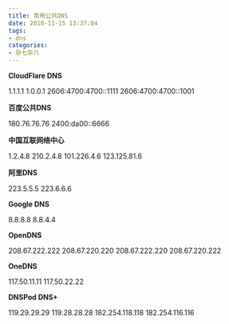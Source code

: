```yaml
---
title: 常用公共DNS
date: 2018-11-15 13:37:04
tags:
- dns
categories:
- 杂七杂八
---
```


**CloudFlare DNS**

1.1.1.1
1.0.0.1
2606:4700:4700::1111
2606:4700:4700::1001

**百度公共DNS**

180.76.76.76
2400:da00::6666

**中国互联网络中心**

1.2.4.8
210.2.4.8
101.226.4.6
123.125.81.6

**阿里DNS**

223.5.5.5
223.6.6.6
	
**Google DNS**

8.8.8.8
8.8.4.4
<!-- more -->	
**OpenDNS**

208.67.222.222
208.67.220.220
208.67.222.220
208.67.220.222
	
**OneDNS**

117.50.11.11
117.50.22.22
	
**DNSPod DNS+**

119.29.29.29
119.28.28.28
182.254.118.118
182.254.116.116
